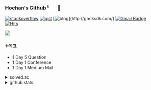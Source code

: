 ### Hochan's Github ![egas](https://github.com/hochan222/hochan222/blob/master/Egas_b.gif) 👋  

[![stackoverflow](https://img.shields.io/badge/StackOverFlow-black?logo=stackoverflow)](https://stackoverflow.com/users/9591511/hochan)
[![gist](https://img.shields.io/badge/Gist-black?logo=github)](https://gist.github.com/hochan222)
[![blog](https://img.shields.io/badge/blog-black?logo=_)](http://ghcksdk.com/)
[![Gmail Badge](https://img.shields.io/badge/Gmail-d14836?style=flat-square&logo=Gmail&logoColor=white&link=mailto:hochan049@gmail.com)](mailto:hochan049@gmail.com)
[![Hits](https://hits.seeyoufarm.com/api/count/incr/badge.svg?url=https%3A%2F%2Fgithub.com%2Fhochan222%2F&count_bg=%2379C83D&title_bg=%23555555&icon=&icon_color=%23E7E7E7&title=hits&edge_flat=false)](https://hits.seeyoufarm.com)  

<img src="https://user-images.githubusercontent.com/22424891/113963820-44e66200-9865-11eb-8892-557ceb8eab06.png" height="250px" />

<!-- https://ko.wikiqube.net/wiki/Punched_card#IBM_80-column_format_and_character_codes -->

#### ✨목표  

- 1 Day 5 Question  
- 1 Day 1 Conference  
- 1 Day 1 Medium Mail 

<details>
<summary>solved.ac</summary>
<div markdown="1">

[![solved.ac tier](http://mazassumnida.wtf/api/generate_badge?boj=egas)](https://solved.ac/egas)

</div>
</details>

<details>
<summary>github stats</summary>
<div markdown="1">

![Hochan's github stats](https://github-readme-stats.vercel.app/api?username=hochan222&show_icons=true)

</div>
</details>

<!--
**hochan222/hochan222** is a ✨ _special_ ✨ repository because its `README.md` (this file) appears on your GitHub profile.

Here are some ideas to get you started:

- 🔭 I’m currently working on ...
- 🌱 I’m currently learning ...
- 👯 I’m looking to collaborate on ...
- 🤔 I’m looking for help with ...
- 💬 Ask me about ...
- 📫 How to reach me: ...
- 😄 Pronouns: ...
- ⚡ Fun fact: ...
-->
